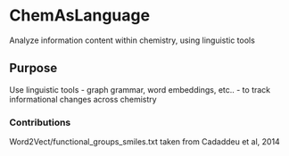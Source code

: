 # ChemAsLanguage
Analyze information content within chemistry, using linguistic tools

## Purpose
Use linguistic tools - graph grammar, word embeddings, etc.. - to track informational changes across chemistry

### Contributions
Word2Vect/functional_groups_smiles.txt taken from Cadaddeu et al, 2014
